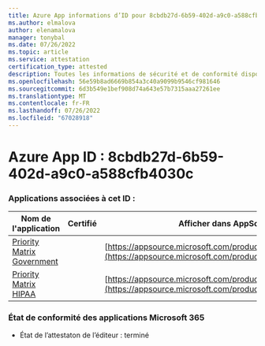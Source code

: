 ```yaml
---
title: Azure App informations d’ID pour 8cbdb27d-6b59-402d-a9c0-a588cfb4030c
ms.author: elmalova
author: elenamalova
manager: tonybal
ms.date: 07/26/2022
ms.topic: article
ms.service: attestation
certification_type: attested
description: Toutes les informations de sécurité et de conformité disponibles pour 8cbdb27d-6b59-402d-a9c0-a588cfb4030c.
ms.openlocfilehash: 56e59b8ad6669b854a3c40a9099b9546cf981646
ms.sourcegitcommit: 6d3b549e1bef908d74a643e57b7315aaa27261ee
ms.translationtype: MT
ms.contentlocale: fr-FR
ms.lasthandoff: 07/26/2022
ms.locfileid: "67028918"
---
```

# <a name="azure-app-id-8cbdb27d-6b59-402d-a9c0-a588cfb4030c"></a>Azure App ID : 8cbdb27d-6b59-402d-a9c0-a588cfb4030c


### <a name="apps-associated-with-this-id"></a>Applications associées à cet ID :
| **Nom de l'application** | **Certifié** | **Afficher dans AppSource** |
|--------------|---------------|-----------------------|
| [Priority Matrix Government](../forward/WA200004231.md) |  | [https://appsource.microsoft.com/product/office/WA200004231](https://appsource.microsoft.com/product/office/WA200004231) |
| [Priority Matrix HIPAA](../forward/WA200004259.md) |  | [https://appsource.microsoft.com/product/office/WA200004259](https://appsource.microsoft.com/product/office/WA200004259) |

### <a name="microsoft-365-app-compliance-status"></a>État de conformité des applications Microsoft 365
- État de l’attestaton de l’éditeur : terminé
